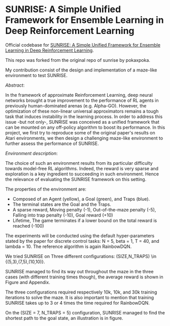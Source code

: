 # SUNRISE: A Simple Unified Framework for Ensemble Learning in Deep Reinforcement Learning

Official codebase for [SUNRISE: A Simple Unified Framework for Ensemble Learning in Deep Reinforcement Learning](https://arxiv.org/abs/2007.04938). 

This repo was forked from the original repo of sunrise by pokaxpoka.

My contribution consist of the design and implementation of a maze-like environment to test SUNRISE.


*Abstract*:

In the framework of approximate Reinforcement Learning, deep neural networks brought a true improvement to the performance of RL agents in previously human-dominated arenas (e.g. Alpha-GO). However, the optimization of these non-linear universal approximators remains a tough task that induces instability in the learning process. In order to address this issue -but not only-, SUNRISE was conceived as a unified framework that can be mounted on any off-policy algorithm to boost its performance. In this project, we first try to reproduce some of the original paper's results on Atari environments, we then design a challenging maze-like environment to further assess the performance of SUNRISE.

*Environment description*:

The choice of such an environment results from its particular difficulty towards model-free RL algorithms. Indeed, the reward is very sparse and exploration is a key ingredient to succeeding in such environment. Hence the relevance of evaluating the SUNRISE framework on this setting.

The properties of the environment are:


* Composed of an Agent (yellow), a Goal (green), and Traps (blue).
* The terminal states are the Goal and the Traps.
* A sparse reward, Moving penalty (-1), Out-of-the-maze penalty (-5), Falling into trap penalty (-10), Goal reward (+10)
* Lifetime, The game terminates if a lower bound on the total reward is reached (-100)


The experiments will be conducted using the default hyper-parameters stated by the paper for discrete control tasks: N = 5, beta = 1, T = 40, and lambda = 10. The reference algorithm is again RainbowDQN.

We tried SUNRISE on Three different configurations: (SIZE,N_TRAPS) \in {(5,3),(7,5),(10,10)}.

SUNRISE managed to find its way out throughout the maze in the three cases (with different training times though), the average reward is shown in Figure and Appendix.


The three configurations required respectively 10k, 10k, and 30k training iterations to solve the maze. It is also important to mention that training SUNRISE takes up to 3 or 4 times the time required for RainbowDQN.

On the (SIZE = 7, N_TRAPS = 5) configuration, SUNRISE managed to find the shortest path to the goal state, an illustration is in figure.

